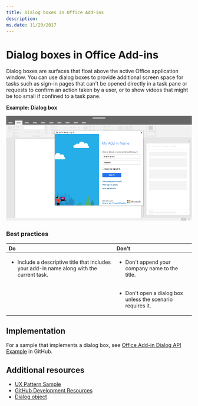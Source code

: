 ```yaml
---
title: Dialog boxes in Office Add-ins
description: 
ms.date: 11/20/2017 
---
```



# Dialog boxes in Office Add-ins
 
Dialog boxes are surfaces that float above the active Office application window. You can use dialog boxes to provide additional screen space for tasks such as sign-in pages that can't be opened directly in a task pane or requests to confirm an action taken by a user, or to show videos that might be too small if confined to a task pane.

**Example: Dialog box**

![An example image displaying a typical layout for a dialog box](../images/overview-with-app-dialog.png)

### Best practices

|**Do**|**Don't**|
|:-----|:--------|
|<ul><li>Include a descriptive title that includes your add-in name along with the current task.</li></ul>|<ul><li>Don't append your company name to the title.</li></ul>|
||<ul><li>Don't open a dialog box unless the scenario requires it.</li></ul>|

## Implementation

For a sample that implements a dialog box, see [Office Add-in Dialog API Example](https://github.com/OfficeDev/Office-Add-in-Dialog-API-Simple-Example) in GitHub.

## Additional resources

- [UX Pattern Sample](https://office.visualstudio.com/DefaultCollection/OC/_git/GettingStarted-FabricReact)
- [GitHub Development Resources](https://github.com/OfficeDev/Office-Add-in-UX-Design-Patterns-Code)
- [Dialog object](https://dev.office.com/reference/add-ins/shared/officeui.dialog)


